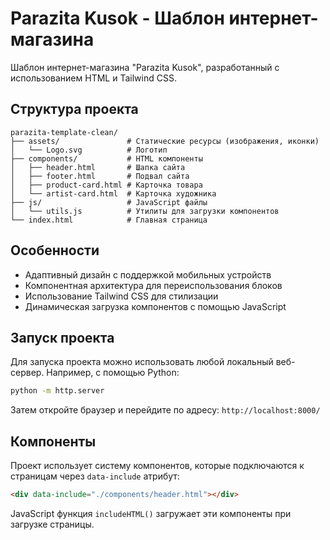 # Parazita Kusok - Шаблон интернет-магазина

Шаблон интернет-магазина "Parazita Kusok", разработанный с использованием HTML и Tailwind CSS.

## Структура проекта

```
parazita-template-clean/
├── assets/               # Статические ресурсы (изображения, иконки)
│   └── Logo.svg          # Логотип
├── components/           # HTML компоненты
│   ├── header.html       # Шапка сайта
│   ├── footer.html       # Подвал сайта
│   ├── product-card.html # Карточка товара
│   └── artist-card.html  # Карточка художника
├── js/                   # JavaScript файлы
│   └── utils.js          # Утилиты для загрузки компонентов
└── index.html            # Главная страница
```

## Особенности

- Адаптивный дизайн с поддержкой мобильных устройств
- Компонентная архитектура для переиспользования блоков
- Использование Tailwind CSS для стилизации
- Динамическая загрузка компонентов с помощью JavaScript

## Запуск проекта

Для запуска проекта можно использовать любой локальный веб-сервер. Например, с помощью Python:

```bash
python -m http.server
```

Затем откройте браузер и перейдите по адресу: `http://localhost:8000/`

## Компоненты

Проект использует систему компонентов, которые подключаются к страницам через `data-include` атрибут:

```html
<div data-include="./components/header.html"></div>
```

JavaScript функция `includeHTML()` загружает эти компоненты при загрузке страницы. 